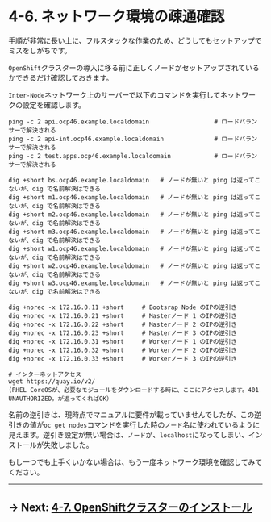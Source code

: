 # 4-6. ネットワーク環境の疎通確認

手順が非常に長い上に、フルスタックな作業のため、どうしてもセットアップでミスをしがちです。

`OpenShift`クラスターの導入に移る前に正しくノードがセットアップされているかできるだけ確認しておきます。

`Inter-Node`ネットワーク上のサーバーで以下のコマンドを実行してネットワークの設定を確認します。

```
ping -c 2 api.ocp46.example.localdomain                  # ロードバランサーで解決される
ping -c 2 api-int.ocp46.example.localdomain              # ロードバランサーで解決される
ping -c 2 test.apps.ocp46.example.localdomain            # ロードバランサーで解決される

dig +short bs.ocp46.example.localdomain   # ノードが無いと ping は返ってこないが、dig で名前解決はできる
dig +short m1.ocp46.example.localdomain   # ノードが無いと ping は返ってこないが、dig で名前解決はできる
dig +short m2.ocp46.example.localdomain   # ノードが無いと ping は返ってこないが、dig で名前解決はできる
dig +short m3.ocp46.example.localdomain   # ノードが無いと ping は返ってこないが、dig で名前解決はできる
dig +short w1.ocp46.example.localdomain   # ノードが無いと ping は返ってこないが、dig で名前解決はできる
dig +short w2.ocp46.example.localdomain   # ノードが無いと ping は返ってこないが、dig で名前解決はできる
dig +short w3.ocp46.example.localdomain   # ノードが無いと ping は返ってこないが、dig で名前解決はできる

dig +norec -x 172.16.0.11 +short     # Bootsrap Node のIPの逆引き
dig +norec -x 172.16.0.21 +short     # Masterノード 1 のIPの逆引き
dig +norec -x 172.16.0.22 +short     # Masterノード 2 のIPの逆引き
dig +norec -x 172.16.0.23 +short     # Masterノード 3 のIPの逆引き
dig +norec -x 172.16.0.31 +short     # Workerノード 1 のIPの逆引き
dig +norec -x 172.16.0.32 +short     # Workerノード 2 のIPの逆引き
dig +norec -x 172.16.0.33 +short     # Workerノード 3 のIPの逆引き

# インターネットアクセス
wget https://quay.io/v2/ 
(RHEL CoreOSが、必要なモジュールをダウンロードする時に、ここにアクセスします。401 UNAUTHORIZED。が返ってくればOK）
```

名前の逆引きは、現時点でマニュアルに要件が載っていませんでしたが、この逆引きの値が`oc get nodes`コマンドを実行した時の`ノード`名に使われているように見えます。逆引き設定が無い場合は、`ノード`が、`localhost`になってしまい、インストールが失敗しました。

もし一つでも上手くいかない場合は、もう一度ネットワーク環境を確認してみてください。

---

## → Next: [4-7. OpenShiftクラスターのインストール](7.OpenShiftクラスターのインストール.md)